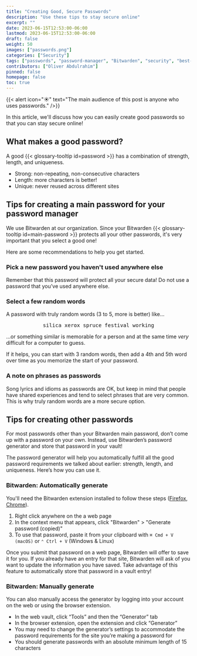 ```yaml
---
title: "Creating Good, Secure Passwords"
description: "Use these tips to stay secure online"
excerpt: ""
date: 2023-06-15T12:53:00-06:00
lastmod: 2023-06-15T12:53:00-06:00
draft: false
weight: 50
images: ["passwords.png"]
categories: ["Security"]
tags: ["passwords", "password-manager", "Bitwarden", "security", "best-practices", "secrets-management", "online-safety"]
contributors: ["Oliver Abdulrahim"]
pinned: false
homepage: false
toc: true
---
```


{{< alert icon="☀️" text="The main audience of this post is anyone who uses passwords." />}}

In this article, we'll discuss how you can easily create good passwords so that you can
stay secure online!

## What makes a good password?

A good {{< glossary-tooltip id=password >}} has a combination of strength, length, and
uniqueness.

* Strong: non-repeating, non-consecutive characters
* Length: more characters is better!
* Unique: never reused across different sites

## Tips for creating a main password for your password manager

We use Bitwarden at our organization. Since your Bitwarden
{{< glossary-tooltip id=main-password >}} protects all your other passwords, it's very
important that you select a good one!

Here are some recommendations to help you get started.

### Pick a new password you haven't used anywhere else

Remember that this password will protect all your secure data! Do not use a password that
you’ve used anywhere else.

### Select a few random words

A password with truly random words (3 to 5, more is better) like…

<div align="center">
<pre>silica xerox spruce festival working</pre>
</div>

…or something similar is memorable for a person and at the same time *very* difficult for
a computer to guess.

If it helps, you can start with 3 random words, then add a 4th and 5th word over time as
you memorize the start of your password.

### A note on phrases as passwords

Song lyrics and idioms as passwords are OK, but keep in mind that people have shared
experiences and tend to select phrases that are very common. This is why truly random
words are a more secure option.

## Tips for creating other passwords

For most passwords other than your Bitwarden main password, don’t come up with a
password on your own. Instead, use Bitwarden’s password generator and store that
password in your vault!

The password generator will help you automatically fulfill all the good password
requirements we talked about earlier: strength, length, and uniqueness. Here’s how you
can use it.

### Bitwarden: Automatically generate

You'll need the Bitwarden extension installed to follow these steps
([Firefox](https://addons.mozilla.org/en-US/firefox/addon/bitwarden-password-manager/),
[Chrome](https://chrome.google.com/webstore/detail/bitwarden-free-password-m/nngceckbapebfimnlniiiahkandclblb)).

1. Right click anywhere on the a web page
2. In the context menu that appears, click "Bitwarden" > "Generate password (copied)"
3. To use that password, paste it from your clipboard with `⌘ Cmd + V (macOS)` or
   `⌃ Ctrl + V` (Windows & Linux)

Once you submit that password on a web page, Bitwarden will offer to save it for you.
If you already have an entry for that site, Bitwarden will ask of you want to update
the information you have saved. Take advantage of this feature to automatically store
that password in a vault entry!

### Bitwarden: Manually generate

You can also manually access the generator by logging into your account on the web or
using the browser extension.

* In the web vault, click “Tools” and then the “Generator” tab
* In the browser extension, open the extension and click “Generator”
* You may need to change the generator’s settings to accommodate the password
requirements for the site you’re making a password for
* You should generate passwords with an absolute minimum length of 15
characters
